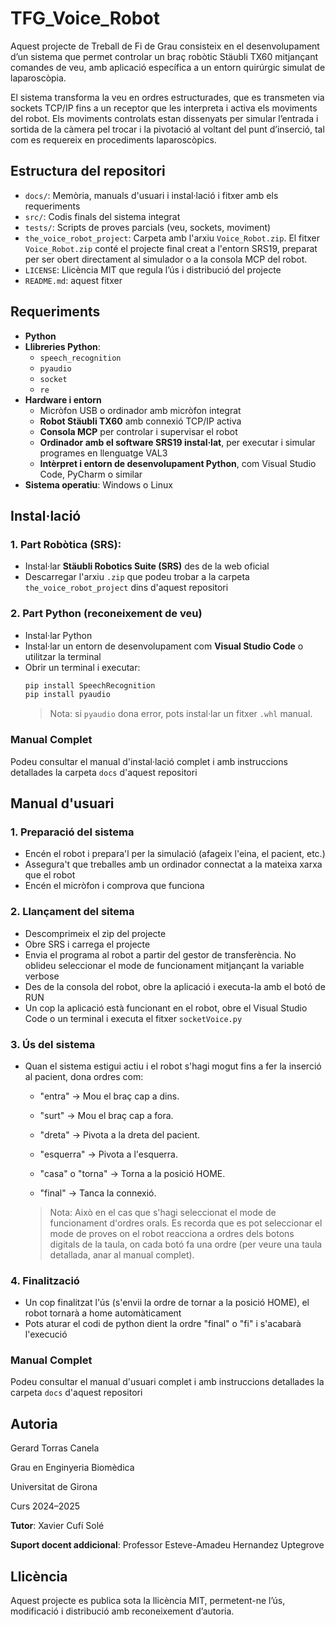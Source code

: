 # TFG_Voice_Robot
Aquest projecte de Treball de Fi de Grau consisteix en el desenvolupament d’un sistema que permet controlar un braç robòtic Stäubli TX60 mitjançant comandes de veu, amb aplicació específica a un entorn quirúrgic simulat de laparoscòpia.

El sistema transforma la veu en ordres estructurades, que es transmeten via sockets TCP/IP fins a un receptor que les interpreta i activa els moviments del robot. Els moviments controlats estan dissenyats per simular l’entrada i sortida de la càmera pel trocar i la pivotació al voltant del punt d’inserció, tal com es requereix en procediments laparoscòpics.

## Estructura del repositori
- `docs/`: Memòria, manuals d'usuari i instal·lació i fitxer amb els requeriments
- `src/`: Codis finals del sistema integrat
- `tests/`: Scripts de proves parcials (veu, sockets, moviment)
- `the_voice_robot_project`: Carpeta amb l'arxiu `Voice_Robot.zip`. El fitxer `Voice_Robot.zip` conté el projecte final creat a l'entorn SRS19, preparat per ser obert directament al simulador o a la consola MCP del robot.
- `LICENSE`: Llicència MIT que regula l’ús i distribució del projecte
- `README.md`: aquest fitxer



## Requeriments
- **Python**
- **Llibreries Python**:
  - `speech_recognition`
  - `pyaudio`
  - `socket`
  - `re`
- **Hardware i entorn**
  - Micròfon USB o ordinador amb micròfon integrat
  - **Robot Stäubli TX60** amb connexió TCP/IP activa
  - **Consola MCP** per controlar i supervisar el robot
  - **Ordinador amb el software SRS19 instal·lat**, per executar i simular programes en llenguatge VAL3
  - **Intèrpret i entorn de desenvolupament Python**, com Visual Studio Code, PyCharm o similar
- **Sistema operatiu**: Windows o Linux


## Instal·lació
### 1. Part Robòtica (SRS):
- Instal·lar **Stäubli Robotics Suite (SRS)** des de la web oficial
- Descarregar l'arxiu `.zip` que podeu trobar a la carpeta `the_voice_robot_project` dins d'aquest repositori
  
### 2. Part Python (reconeixement de veu)
- Instal·lar Python
- Instal·lar un entorn de desenvolupament com **Visual Studio Code** o utilitzar la terminal
- Obrir un terminal i executar:
    ```bash
    pip install SpeechRecognition
    pip install pyaudio
    ```
  > Nota: si `pyaudio` dona error, pots instal·lar un fitxer `.whl` manual.

### Manual Complet
Podeu consultar el manual d'instal·lació complet i amb instruccions detallades la carpeta `docs` d'aquest repositori

## Manual d'usuari
### 1. Preparació del sistema
- Encén el robot i prepara'l per la simulació (afageix l'eina, el pacient, etc.)
- Assegura't que treballes amb un ordinador connectat a la mateixa xarxa que el robot
- Encén el micròfon i comprova que funciona

### 2. Llançament del sitema 
- Descomprimeix el zip del projecte
- Obre SRS i carrega el projecte
- Envia el programa al robot a partir del gestor de transferència. No oblideu seleccionar el mode de funcionament mitjançant la variable verbose
- Des de la consola del robot, obre la aplicació i executa-la amb el botó de RUN
- Un cop la aplicació està funcionant en el robot, obre el Visual Studio Code o un terminal i executa el fitxer `socketVoice.py`

### 3. Ús del sistema
- Quan el sistema estigui actiu i el robot s'hagi mogut fins a fer la inserció al pacient, dona ordres com:
  - "entra" → Mou el braç cap a dins.

  - "surt" → Mou el braç cap a fora.

  - "dreta" → Pivota a la dreta del pacient.

  - "esquerra" → Pivota a l'esquerra.

  - "casa" o "torna" → Torna a la posició HOME.

  - "final" → Tanca la connexió.
  > Nota: Això en el cas que s'hagi seleccionat el mode de funcionament d'ordres orals. Es recorda que es pot seleccionar el mode de proves on el robot reacciona a ordres dels botons digitals de la taula, on cada botó fa una ordre (per veure una taula detallada, anar al manual complet).

### 4. Finalització
- Un cop finalitzat l'ús (s'envii la ordre de tornar a la posició HOME), el robot tornarà a home automàticament
- Pots aturar el codi de python dient la ordre "final" o "fi" i s'acabarà l'execució

### Manual Complet
Podeu consultar el manual d'usuari complet i amb instruccions detallades la carpeta `docs` d'aquest repositori


## Autoria
Gerard Torras Canela

Grau en Enginyeria Biomèdica

Universitat de Girona

Curs 2024–2025

**Tutor**: Xavier Cufí Solé

**Suport docent addicional**: Professor Esteve-Amadeu Hernandez Uptegrove


## Llicència
Aquest projecte es publica sota la llicència MIT, permetent-ne l’ús, modificació i distribució amb reconeixement d’autoria.
